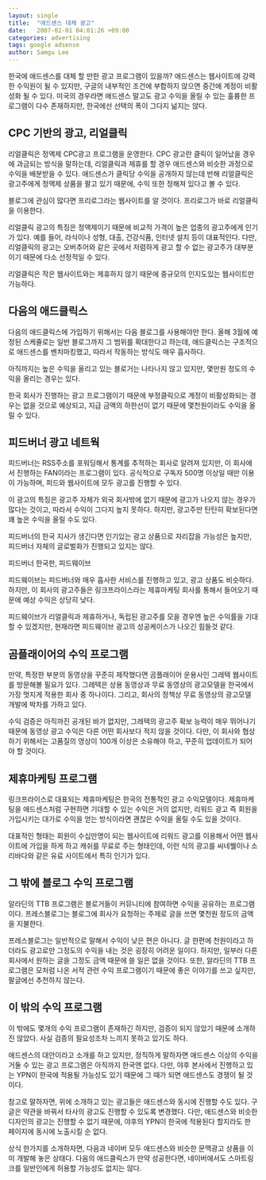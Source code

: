 ```yaml
---
layout: single
title:  "애드센스 대체 광고"
date:   2007-02-01 04:01:26 +09:00
categories: advertising
tags: google adsense
author: Samgu Lee
---
```

한국에 애드센스를 대체 할 만한 광고 프로그램이 있을까? 애드센스는 웹사이트에 강력한 수익원이 될 수 있지만, 구글의 내부적인 조건에 부합하지 않으면 중간에 계정이 비활성화 될 수 있다. 미국의 경우라면 애드센스 말고도 광고 수익을 올릴 수 있는 훌륭한 프로그램이 다수 존재하지만, 한국에선 선택의 폭이 그다지 넒지는 않다.

## CPC 기반의 광고, 리얼클릭

리얼클릭은 정액제 CPC광고 프로그램을 운영한다. CPC 광고란 클릭이 일어났을 경우에 과금되는 방식을 말하는데, 리얼클릭과 제휴를 할 경우 애드센스와 비슷한 과정으로 수익을 배분받을 수 있다. 애드센스가 클릭당 수익을 공개하지 않는데 반해 리얼클릭은 광고주에게 정액제 상품을 팔고 있기 때문에, 수익 또한 정해져 있다고 볼 수 있다.

블로그에 관심이 많다면 프리로그라는 웹사이트를 알 것이다. 프리로그가 바로 리얼클릭을 이용한다.

리얼클릭 광고의 특징은 정액제이기 때문에 비교적 가격이 높은 업종의 광고주에게 인기가 있다. 예를 들어, 라식이나 성형, 대출, 건강식품, 인터넷 설치 등이 대표적인다. 다만, 리얼클릭의 광고는 오버추어와 같은 곳에서 저렴하게 광고 할 수 없는 광고주가 대부분이기 때문에 다소 선정적일 수 있다.

리얼클릭은 작은 웹사이트와는 제휴하지 않기 때문에 중규모의 인지도있는 웹사이트만 가능하다.

## 다음의 애드클릭스

다음의 애드클릭스에 가입하기 위해서는 다음 블로그를 사용해야만 한다. 올해 3월에 예정된 스케쥴로는 일반 블로그까지 그 범위를 확대한다고 하는데, 애드클릭스는 구조적으로 애드센스를 벤치마킹했고, 따라서 작동하는 방식도 매우 흡사하다.

아직까지는 높은 수익을 올리고 있는 블로거는 나타나지 않고 있지만, 몇만원 정도의 수익을 올리는 경우는 있다.

한국 회사가 진행하는 광고 프로그램이기 때문에 부정클릭으로 계정이 비활성화되는 경우는 없을 것으로 예상되고, 지급 금액의 하한선이 없기 때문에 몇천원이라도 수익을 올릴 수 있다.

## 피드버너 광고 네트웍

피드버너는 RSS주소를 포워딩해서 통계를 추적하는 회사로 알려져 있지만, 이 회사에서 진행하는 FAN이라는 프로그램이 있다. 공식적으로 구독자 500명 이상일 때만 이용이 가능하며, 피드와 웹사이트에 모두 광고를 진행할 수 있다.

이 광고의 특징은 광고주 자체가 외국 회사밖에 없기 때문에 광고가 나오지 않는 경우가 많다는 것이고, 따라서 수익이 그다지 높지 못하다. 하지만, 광고주만 탄탄히 확보된다면 꽤 높은 수익을 올릴 수도 있다.

피드버너의 한국 지사가 생긴다면 인기있는 광고 상품으로 자리잡을 가능성은 높지만, 피드버너 자체의 글로벌화가 진행되고 있지는 않다.

피드버너 한국판, 피드웨이브

피드웨이브는 피드버너와 매우 흡사한 서비스를 진행하고 있고, 광고 상품도 비슷하다. 하지만, 이 회사의 광고주들은 링크프라이스라는 제휴마케팅 회사를 통해서 들어오기 때문에 예상 수익은 상당히 낮다.

피드웨이브가 리얼클릭과 제휴하거나, 독립된 광고주를 모을 경우엔 높은 수익률을 기대할 수 있겠지만, 현재라면 피드웨이브 광고의 성공케이스가 나오긴 힘들것 같다.

## 곰플래이어의 수익 프로그램

만약, 특정한 부분의 동영상을 꾸준히 제작했다면 곰플래이어 운용사인 그레텍 웹사이트를 방문해볼 필요가 있다. 그레텍은 상용 동영상과 무료 동영상의 광고모델을 한국에서 가장 멋지게 적용한 회사 중 하나이다. 그리고, 회사의 정책상 무료 동영상의 광고모델 개발에 박차를 가하고 있다.

수익 검증은 아직까진 공개된 바가 없지만, 그레텍의 광고주 확보 능력이 매우 뛰어나기 때문에 동영상 광고 수익은 다른 어떤 회사보다 적지 않을 것이다. 다만, 이 회사와 협상하기 위해서는 고품질의 영상이 100개 이상은 소유해야 하고, 꾸준히 업데이트가 되어야 할 것이다.

## 제휴마케팅 프로그램

링크프라이스로 대표되는 제휴마케팅은 한국의 전통적인 광고 수익모델이다. 제휴마케팅을 애드센스처럼 구현하면 기대할 수 있는 수익은 거의 없지만, 리워드 광고 즉 회원을 가입시키는 대가로 수익을 얻는 방식이라면 괜찮은 수익을 올릴 수도 있을 것이다.

대표적인 형태는 회원이 수십만명이 되는 웹사이트에 리워드 광고를 이용해서 어떤 웹사이트에 가입을 하게 하고 캐쉬를 무료로 주는 형태인데, 이런 식의 광고를 씨네웰이나 소리바다와 같은 유료 사이트에서 특히 인기가 있다.

## 그 밖에 블로그 수익 프로그램

알라딘의 TTB 프로그램은 블로거들이 커뮤니티에 참여하면 수익을 공유하는 프로그램이다. 프레스블로그는 블로그에 회사가 요청하는 주제로 글을 쓰면 몇천원 정도의 금액을 지불한다.

프레스블로그는 일반적으로 말해서 수익이 낮은 편은 아니다. 글 한편에 천원이라고 하더라도 광고로만 그정도의 수익을 내는 것은 굉장히 어려운 일이다. 하지만, 일부러 다른 회사에서 원하는 글을 그정도 금액 때문에 쓸 일은 없을 것이다. 또한, 알라딘의 TTB 프로그램은 모처럼 나온 서적 관련 수익 프로그램이기 때문에 좋은 이야기를 쓰고 싶지만, 팔글에선 추천하지 않는다.

## 이 밖의 수익 프로그램

이 밖에도 몇개의 수익 프로그램이 존재하긴 하지만, 검증이 되지 않았기 때문에 소개하진 않았다. 사실 검증의 필요성조차 느끼지 못하고 있기도 하다.

애드센스의 대안이라고 소개를 하고 있지만, 정직하게 말하자면 애드센스 이상의 수익을 거둘 수 있는 광고 프로그램은 아직까지 한국엔 없다. 다만, 야후 본사에서 진행하고 있는 YPN이 한국에 적용될 가능성도 있기 때문에 그 때가 되면 애드센스도 경쟁이 될 것이다.

참고로 말하자면, 위에 소개하고 있는 광고들은 애드센스와 동시에 진행할 수도 있다. 구글은 약관을 바꿔서 타사의 광고도 진행할 수 있도록 변경했다. 다만, 애드센스와 비슷한 디자인의 광고는 진행할 수 없기 때문에, 야후의 YPN이 한국에 적용된다 할지라도 한 페이지에 동시에 노출시킬 순 없다.

상식 한가지를 소개하자면, 다음과 네이버 모두 애드센스와 비슷한 문맥광고 상품을 이미 개발해 놓은 상태다. 다음의 애드클릭스가 만약 성공한다면, 네이버에서도 스마트링크를 일반인에게 허용할 가능성도 없지는 않다.
